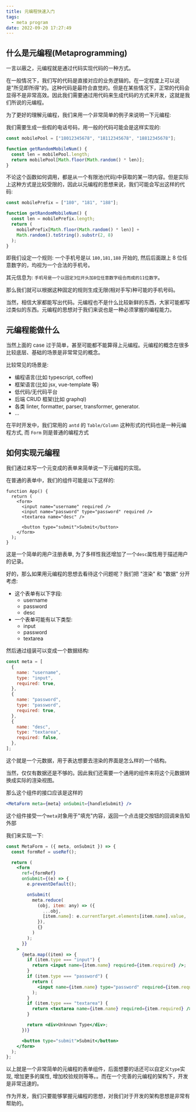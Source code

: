 ```yaml
---
title: 元编程快速入门
tags:
  - meta program
date: 2022-09-20 17:27:49
---
```


## 什么是元编程(Metaprogramming)

一言以蔽之，元编程就是通过代码实现代码的一种方式。

在一般情况下，我们写的代码是直接对应的业务逻辑的。在一定程度上可以说是"所见即所得"的。这种代码是最符合直觉的。但是在某些情况下，正常的代码会显得不是非常高效。因此我们需要通过用代码来生成代码的方式来开发，这就是我们所说的元编程。

为了更好的理解元编程，我们来用一个非常简单的例子来说明一下元编程:

我们需要生成一些假的电话号码，用一般的代码可能会是这样实现的:

```typescript
const mobilePool = ["18012345678", "18112345678", "18812345678"];

function getRandomMobileNum() {
  const len = mobilePool.length;
  return mobilePool[Math.floor(Math.random() * len)];
}
```

不论这个函数如何调用，都是从一个有限池(代码)中获取的某一项内容。但是实际上这种方式是比较受限的，因此以元编程的思想来说，我们可能会写出这样的代码:

```typescript
const mobilePrefix = ["180", "181", "188"];

function getRandomMobileNum() {
  const len = mobilePrefix.length;
  return (
    mobilePrefix[Math.floor(Math.random() * len)] +
    Math.random().toString().substr(2, 8)
  );
}
```

即我们设定一个规则: 一个手机号是以 `180,181,188` 开始的, 然后后面跟上 8 位任意数字的，均视为一个合法的手机号。

其元信息为: `手机号是一个以固定3位开头加8位任意数字组合而成的11位数字`。

那么我们就可以根据这种固定的规则生成无限(相对手写)种可能的手机号码。

当然，相信大家都能写出代码。元编程也不是什么比较新鲜的东西，大家可能都写过类似的东西。元编程的思想对于我们来说也是一种必须掌握的编程能力。

## 元编程能做什么

当然上面的 case 过于简单，甚至可能都不能算得上元编程。元编程的概念在很多比较底层、基础的场景是非常常见的概念。

比较常见的场景是:

- 编程语言(比如 typescript, coffee)
- 框架语言(比如 jsx, vue-template 等)
- 低代码/无代码平台
- 后端 CRUD 框架(比如 graphql)
- 各类 linter, formatter, parser, transformer, generator.
- ...

在平时开发中，我们常用的 `antd` 的 `Table/Column` 这种形式的代码也是一种元编程方式, 而 `Form` 则是普通的编程方式

## 如何实现元编程

我们通过来写一个元变成的表单来简单说一下元编程的实现。

在普通的表单中，我们的组件可能是以下这样的:

```tsx
function App() {
  return (
    <form>
      <input name="username" required />
      <input name="password" type="password" required />
      <textarea name="desc" />

      <button type="submit">Submit</button>
    </form>
  );
}
```

这是一个简单的用户注册表单, 为了多样性我还增加了一个`desc`属性用于描述用户的记录。

好的，那么如果用元编程的思想去看待这个问题呢？我们把 "渲染" 和 "数据" 分开考虑:

- 这个表单有以下字段:
  - username
  - password
  - desc
- 一个表单可能有以下类型:
  - input
  - password
  - textarea

然后通过组装可以变成一个数据结构:

```js
const meta = [
  {
    name: "username",
    type: "input",
    required: true,
  },
  {
    name: "password",
    type: "password",
    required: true,
  },
  {
    name: "desc",
    type: "textarea",
    required: false,
  },
];
```

这个就是一个元数据，用于表达想要去渲染的界面是怎么样的一个结构。

当然，仅仅有数据还是不够的。因此我们还需要一个通用的组件来将这个元数据转换成实际的渲染视图。

那么这个组件的接口应该是这样的

```jsx
<MetaForm meta={meta} onSubmit={handleSubmit} />
```

这个组件接受一个`meta`对象用于"填充"内容，返回一个点击提交按钮的回调来告知外部

我们来实现一下:

```jsx
const MetaForm = ({ meta, onSubmit }) => {
  const formRef = useRef();

  return (
    <form
      ref={formRef}
      onSubmit={(e) => {
        e.preventDefault();

        onSubmit(
          meta.reduce(
            (obj, item: any) => ({
              ...obj,
              [item.name]: e.currentTarget.elements[item.name].value,
            }),
            {}
          )
        );
      }}
    >
      {meta.map((item) => {
        if (item.type === "input") {
          return <input name={item.name} required={item.required} />;
        }
        if (item.type === "password") {
          return (
            <input name={item.name} type="password" required={item.required} />
          );
        }
        if (item.type === "textarea") {
          return <textarea name={item.name} required={item.required} />;
        }

        return <div>Unknown Type</div>;
      })}

      <button type="submit">Submit</button>
    </form>
  );
};
```

以上就是一个非常简单的元编程的表单组件，后面想要的话还可以自定义`type`实现, 增加更多的属性, 增加校验规则等等。。而在一个完善的元编程的架构下，开发是非常迅速的。


作为开发，我们只要能够掌握元编程的思想，对我们对于开发的架构思想是非常有帮助的。
